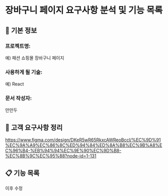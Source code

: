 # 장바구니 페이지 요구사항 분석 및 기능 목록

## 📌 기본 정보
### 프로젝트명: 
예) 패션 쇼핑몰 장바구니 페이지

### 사용하게 될 기술: 
예) React

### 문서 작성자: 
만만두

## 📝 고객 요구사항 정리
https://www.figma.com/design/DKeR5wR65RkxcAWReoBccl/%EC%9D%91%EC%9A%A9%EC%86%8C%ED%94%84%ED%8A%B8%EC%9B%A8%EC%96%B4-%EB%94%94%EC%9E%90%EC%9D%B8-%EC%8B%9C%EC%95%88?node-id=1-131
## 📋 기능 목록

이후 수정
